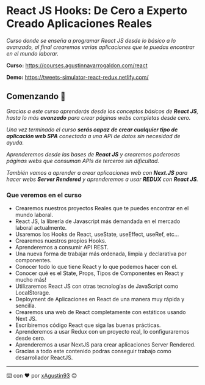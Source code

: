 # React JS Hooks: De Cero a Experto Creado Aplicaciones Reales

_Curso donde se enseña a programar React JS desde lo básico a lo avanzado, al final crearemos varias aplicaciones que te puedas encontrar en el mundo laborar._

**Curso:** https://courses.agustinnavarrogaldon.com/react

**Demo:** https://tweets-simulator-react-redux.netlify.com/

## Comenzando 🚀

_Gracias a este curso aprenderás desde los conceptos básicos de **React JS**, hasta lo más **avanzado** para crear páginas webs completas desde cero._

_Una vez terminado el curso **serás capaz de crear cualquier tipo de aplicación web SPA** conectada a una API de datos sin necesidad de ayuda._

_Aprenderemos desde las bases de **React JS**  y crearemos poderosas páginas webs que consuman APIs de terceros sin dificultad._

_También vamos a aprender a crear aplicaciones web con **Next.JS** para hacer webs **Server Rendered** y aprenderemos a usar **REDUX** con **React JS**._

### Que veremos en el curso

- Crearemos nuestros proyectos Reales que te puedes encontrar en el mundo laboral.
- React JS, la librería de Javascript más demandada en el mercado laboral actualmente.
- Usaremos los Hooks de React, useState, useEffect, useRef, etc...
- Crearemos nuestros propios Hooks.
- Aprenderemos a consumir API REST.
- Una nueva forma de trabajar más ordenada, limpia y declarativa por componentes.
- Conocer todo lo que tiene React y lo que podemos hacer con el.
- Conocer qué es el State, Props, Tipos de Componentes en React y mucho más!
- Utilizaremos React JS con otras tecnologías de JavaScript como LocalStorage.
- Deployment de Aplicaciones en React de una manera muy rápida y sencilla.
- Crearemos una web de React completamente con estáticos usando Next JS.
- Escribiremos código React que siga las buenas prácticas.
- Aprenderemos a usar Redux con un proyecto real, lo configuraremos desde cero.
- Aprenderemos a usar NextJS para crear aplicaciones Server Rendered.
- Gracias a todo este contenido podras conseguir trabajo como desarrollador ReactJS.

---

⌨️ con ❤️ por [xAgustin93](https://github.com/xAgustin93) 😊

